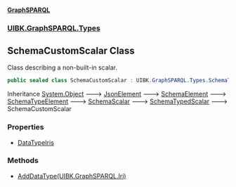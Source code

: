 #### [GraphSPARQL](./index.md 'index')
### [UIBK.GraphSPARQL.Types](./UIBK-GraphSPARQL-Types.md 'UIBK.GraphSPARQL.Types')
## SchemaCustomScalar Class
Class describing a non-built-in scalar.  
```csharp
public sealed class SchemaCustomScalar : UIBK.GraphSPARQL.Types.SchemaTypedScalar
```
Inheritance [System.Object](https://docs.microsoft.com/en-us/dotnet/api/System.Object 'System.Object') &#129106; [JsonElement](./UIBK-GraphSPARQL-Configuration-JsonElement.md 'UIBK.GraphSPARQL.Configuration.JsonElement') &#129106; [SchemaElement](./UIBK-GraphSPARQL-Types-SchemaElement.md 'UIBK.GraphSPARQL.Types.SchemaElement') &#129106; [SchemaTypeElement](./UIBK-GraphSPARQL-Types-SchemaTypeElement.md 'UIBK.GraphSPARQL.Types.SchemaTypeElement') &#129106; [SchemaScalar](./UIBK-GraphSPARQL-Types-SchemaScalar.md 'UIBK.GraphSPARQL.Types.SchemaScalar') &#129106; [SchemaTypedScalar](./UIBK-GraphSPARQL-Types-SchemaTypedScalar.md 'UIBK.GraphSPARQL.Types.SchemaTypedScalar') &#129106; SchemaCustomScalar  
### Properties
- [DataTypeIris](./UIBK-GraphSPARQL-Types-SchemaCustomScalar-DataTypeIris.md 'UIBK.GraphSPARQL.Types.SchemaCustomScalar.DataTypeIris')
### Methods
- [AddDataType(UIBK.GraphSPARQL.Iri)](./UIBK-GraphSPARQL-Types-SchemaCustomScalar-AddDataType(UIBK-GraphSPARQL-Iri).md 'UIBK.GraphSPARQL.Types.SchemaCustomScalar.AddDataType(UIBK.GraphSPARQL.Iri)')
